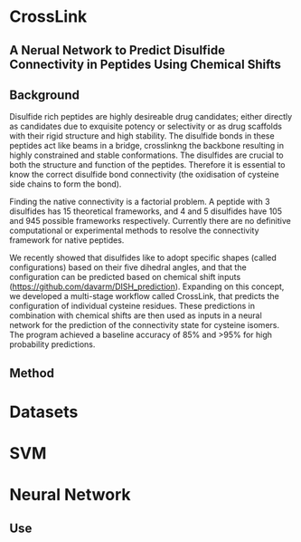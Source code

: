 # CrossLink
## A Nerual Network to Predict Disulfide Connectivity in Peptides Using Chemical Shifts
## Background
Disulfide rich peptides are highly desireable drug candidates; either directly as candidates due to exquisite potency or selectivity or as drug scaffolds with their rigid structure and high stability. The disulfide bonds in these peptides act like beams in a bridge, crosslinkng the backbone resulting in highly constrained and stable conformations. The disulfides are crucial to both the structure and function of the peptides. Therefore it is essential to know the correct disulfide bond connectivity (the oxidisation of cysteine side chains to form the bond).

Finding the native connectivity is a factorial problem. A peptide with 3 disulfides has 15 theoretical frameworks, and 4 and 5 disulfides have 105 and 945 possible frameworks respectively. Currently there are no definitive computational or experimental methods to resolve the connectivity framework for native peptides.

We recently showed that disulfides like to adopt specific shapes (called configurations) based on their five dihedral angles, and that the configuration can be predicted based on chemical shift inputs (https://github.com/davarm/DISH_prediction). Expanding on this concept, we developed a multi-stage workflow called CrossLink, that predicts the configuration of individual cysteine residues. These predictions in combination with chemical shifts are then used as inputs in a neural network for the prediction of the connectivity state for cysteine isomers. The program achieved a baseline accuracy of 85% and >95% for high probability predictions. 

## Method

# Datasets

# SVM

# Neural Network 


## Use
